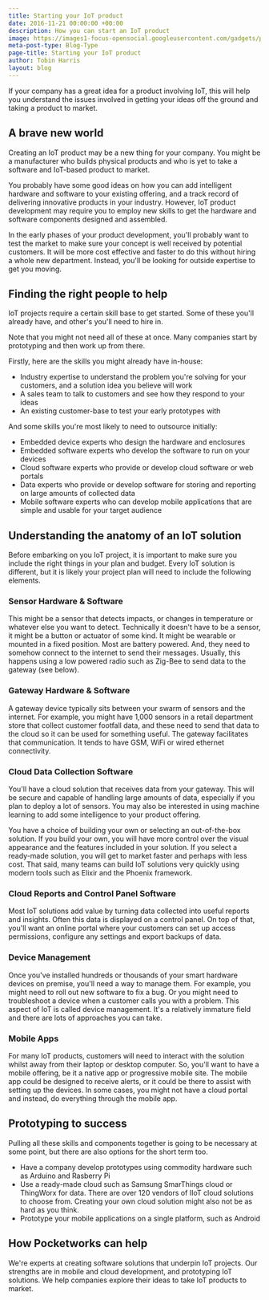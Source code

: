 ```yaml
---
title: Starting your IoT product
date: 2016-11-21 00:00:00 +00:00
description: How you can start an IoT product
image: https://images1-focus-opensocial.googleusercontent.com/gadgets/proxy?container=focus&resize_w=1024&refresh=2592000&url=https://pocketworks-website.s3.amazonaws.com/lights.jpg
meta-post-type: Blog-Type
page-title: Starting your IoT product
author: Tobin Harris
layout: blog
---
```


If your company has a great idea for a product involving IoT, this will help you understand the issues involved in getting your ideas off the ground and taking a product to market.

<!--more-->

## A brave new world

Creating an IoT product may be a new thing for your company. You might be a manufacturer who builds physical products and who is yet to take a software and IoT-based product to market. 

You probably have some good ideas on how you can add intelligent hardware and software to your existing offering, and a track record of delivering innovative products in your industry. However, IoT product development may require you to employ new skills to get the hardware and software components designed and assembled.

In the early phases of your product development, you'll probably want to test the market to make sure your concept is well received by potential customers. It will be more cost effective and faster to do this without hiring a whole new department. Instead, you'll be looking for outside expertise to get you moving.

## Finding the right people to help

IoT projects require a certain skill base to get started. Some of these you'll already have, and other's you'll need to hire in.

Note that you might not need all of these at once. Many companies start by prototyping and then work up from there.

Firstly, here are the skills you might already have in-house:

* Industry expertise to understand the problem you're solving for your customers, and a solution idea you believe will work
* A sales team to talk to customers and see how they respond to your ideas
* An existing customer-base to test your early prototypes with

And some skills you're most likely to need to outsource initially:

* Embedded device experts who design the hardware and enclosures
* Embedded software experts who develop the software to run on your devices
* Cloud software experts who provide or develop cloud software or web portals
* Data experts who provide or develop software for storing and reporting on large amounts of collected data
* Mobile software experts who can develop mobile applications that are simple and usable for your target audience

## Understanding the anatomy of an IoT solution

Before embarking on you IoT project, it is important to make sure you include the right things in your plan and budget. Every IoT solution is different, but it is likely your project plan will need to include the following elements.

### Sensor Hardware & Software

This might be a sensor that detects impacts, or changes in temperature or whatever else you want to detect. Technically it doesn't have to be a sensor, it might be a button or actuator of some kind. It might be wearable or mounted in a fixed position. Most are battery powered. And, they need to somehow connect to the internet to send their messages. Usually, this happens using a low powered radio such as Zig-Bee to send data to the gateway (see below).

### Gateway Hardware & Software

A gateway device typically sits between your swarm of sensors and the internet. For example, you might have 1,000 sensors in a retail department store that collect customer footfall data, and these need to send that data to the cloud so it can be used for something useful. The gateway facilitates that communication. It tends to have GSM, WiFi or wired ethernet connectivity.

### Cloud Data Collection Software

You'll have a cloud solution that receives data from your gateway. This will be secure and capable of handling large amounts of data, especially if you plan to deploy a lot of sensors. You may also be interested in using machine learning to add some intelligence to your product offering.

You have a choice of building your own or selecting an out-of-the-box solution. If you build your own, you will have more control over the visual appearance and the features included in your solution. If you select a ready-made solution, you will get to market faster and perhaps with less cost. That said, many teams can build IoT solutions very quickly using modern tools such as Elixir and the Phoenix framework.

### Cloud Reports and Control Panel Software

Most IoT solutions add value by turning data collected into useful reports and insights. Often this data is displayed on a control panel. On top of that, you'll want an online portal where your customers can set up access permissions, configure any settings and export backups of data.

### Device Management
Once you've installed hundreds or thousands of your smart hardware devices on premise, you'll need a way to manage them. For example, you might need to roll out new software to fix a bug. Or you might need to troubleshoot a device when a customer calls you with a problem. This aspect of IoT is called device management. It's a relatively immature field and there are lots of approaches you can take.

### Mobile Apps

For many IoT products, customers will need to interact with the solution whilst away from their laptop or desktop computer. So, you'll want to have a mobile offering, be it a native app or progressive mobile site. The mobile app could be designed to receive alerts, or it could be there to assist with setting up the devices. In some cases, you might not have a cloud portal and instead, do everything through the mobile app.

## Prototyping to success

Pulling all these skills and components together is going to be necessary at some point, but there are also options for the short term too.

* Have a company develop prototypes using commodity hardware such as Arduino and Rasberry Pi
* Use a ready-made cloud such as Samsung SmarThings cloud or ThingWorx for data. There are over 120 vendors of IIoT cloud solutions to choose from. Creating your own cloud solution might also not be as hard as you think.
* Prototype your mobile applications on a single platform, such as Android

## How Pocketworks can help

We're experts at creating software solutions that underpin IoT projects. Our strengths are in mobile and cloud development, and prototyping IoT solutions. We help companies explore their ideas to take IoT products to market. 

